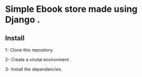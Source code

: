 # Simple Ebook store made using Django .

## Install
1- Clone this repository. 

2- Create a virutal environment .

3- Install the dependencies.
